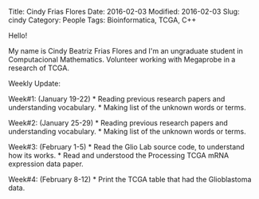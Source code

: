 Title: Cindy Frias Flores
Date: 2016-02-03
Modified: 2016-02-03
Slug: cindy
Category: People
Tags: Bioinformatica, TCGA, C++

Hello!

My name is Cindy Beatriz Frias Flores and I'm an ungraduate student in Computacional Mathematics. 
Volunteer working with Megaprobe in a research of TCGA.

Weekly Update:

  Week#1: (January 19-22)
    * Reading previous research papers and understanding vocabulary. 
    * Making list of the unknown words or terms.
    
  Week#2: (January 25-29) 
    * Reading previous research papers and understanding vocabulary. 
    * Making list of the unknown words or terms.
    
  Week#3: (February 1-5)
    * Read the Glio Lab source code, to understand how its works. 
    * Read and understood the Processing TCGA mRNA expression data paper.
    
  Week#4: (February 8-12)
    * Print the TCGA table that had the Glioblastoma data.
    
    
